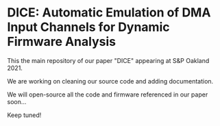 # DICE: Automatic Emulation of DMA Input Channels for Dynamic Firmware Analysis
This the main repository of our paper "DICE" appearing at S&P Oakland 2021.

We are working on cleaning our source code and adding documentation. 

We will open-source all the code and firmware referenced in our paper soon... 

Keep tuned! 
